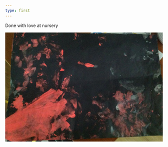 ```yaml
---
type: first
---
```


Done with love at nursery

![On the beach](img/photos/2014-07-30-painting.jpg)

